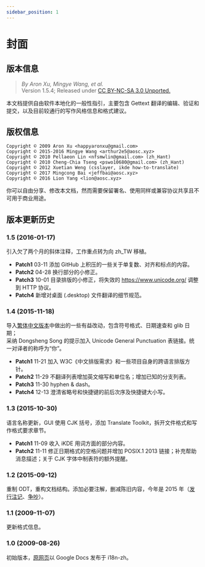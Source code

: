 ```yaml
---
sidebar_position: 1
---
```


# 封面

## 版本信息

> *By Aron Xu, Mingye Wang, et al.*  
> Version 1.5.4; Released under [CC BY-NC-SA 3.0 Unported.](https://creativecommons.org/licenses/by-nc-sa/3.0/)

本文档提供自由软件本地化的一般性指引，主要包含 Gettext 翻译的编辑、验证和提交，以及目前较通行的写作风格信息和格式建议。

## 版权信息

```text
Copyright © 2009 Aron Xu <happyaronxu@gmail.com>  
Copyright © 2015-2016 Mingye Wang <arthur2e5@aosc.xyz>  
Copyright © 2010 Pellaeon Lin <nfsmwlin@gmail.com> (zh_Hant)  
Copyright © 2010 Cheng-Chia Tseng <pswo10680@gmail.com> (zh_Hant)  
Copyright © 2012 Xuetian Weng (csslayer, ikde how-to-translate)  
Copyright © 2017 Mingcong Bai <jeffbai@aosc.xyz>  
Copyright © 2016 Lion Yang <lion@aosc.xyz>
```

你可以自由分享、修改本文档，然而需要保留署名、使用同样或兼容协议共享且不可用于商业用途。

## 版本更新历史

### 1.5 (2016-01-17)

引入欠了两个月的斜体注释，工作重点转为向 zh_TW 移植。

- **Patch1** 03-11 添加 GitHub 上积压的一些关于单复数、对齐和标点的内容。
- **Patch2** 04-28 换行部分的小修正。
- **Patch3** 10-01 目录排版的小修正，将失效的 <https://www.unicode.org/> 调整到 HTTP 协议。
- **Patch4** 新增对桌面 (.desktop) 文件翻译的细节规范。

### 1.4 (2015-11-18)

导入[繁体中文版本](https://docs.google.com/document/d/1Zs4CS_ZjN-imnImq4aEsiVYih8zkIkVZTSQim13_kYg)中做出的一些有益改动，包含符号格式、日期速查和 glib 日期；  
采纳 Dongsheng Song 的提示加入 Unicode General Punctuation 表链接。统一对译者的称呼为“你”。

- **Patch1** 11-21 加入 W3C《中文排版需求》和一些项目自身的跨语言排版方针。
- **Patch2** 11-29 不翻译列表增加英文缩写和单位名；增加已知的分支列表。
- **Patch3** 11-30 hyphen & dash。
- **Patch4** 12-13 澄清省略号和快捷键的前后次序及快捷键大小写。

### 1.3 (2015-10-30)

语言名称更新，GUI 使用 CJK 括号，添加 Translate Toolkit，拆开文件格式和写作格式要求章节。

- **Patch1** 11-09 收入 iKDE 用词方面的部分内容。
- **Patch2** 11-11 修正日期格式的空格问题并增加 POSIX.1 2013 链接；补充帮助消息描述；关于 CJK 字体中制表符的额外提醒。

### 1.2 (2015-09-12)

重制 ODT，重构文档结构。添加必要注解，删减陈旧内容，今年是 2015 年（[发行注记](https://mail.gnome.org/archives/gnome-i18n/2015-September/msg00152.html)、[争吵](https://v2ex.com/t/237975)）。

### 1.1 (2009-11-07)

更新格式信息。

### 1.0 (2009-08-26)

初始版本，[原网页](https://docs.google.com/document/d/1vGzsxjRX7V5XarZdeSWV5Jj5YEbrUECe3zYDwVBVf4o)以 Google Docs 发布于 i18n-zh。

